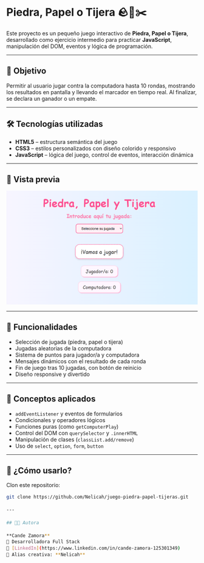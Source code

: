 # Piedra, Papel o Tijera 🪨📄✂️

Este proyecto es un pequeño juego interactivo de **Piedra, Papel o Tijera**, desarrollado como ejercicio intermedio para practicar **JavaScript**, manipulación del DOM, eventos y lógica de programación.

---

## 🎯 Objetivo

Permitir al usuario jugar contra la computadora hasta 10 rondas, mostrando los resultados en pantalla y llevando el marcador en tiempo real. Al finalizar, se declara un ganador o un empate.

---

## 🛠️ Tecnologías utilizadas

- **HTML5** – estructura semántica del juego
- **CSS3** – estilos personalizados con diseño colorido y responsivo
- **JavaScript** – lógica del juego, control de eventos, interacción dinámica

---

## 📸 Vista previa

![screenshot](./screenshot.png)

---

## 🚀 Funcionalidades

- Selección de jugada (piedra, papel o tijera)
- Jugadas aleatorias de la computadora
- Sistema de puntos para jugador/a y computadora
- Mensajes dinámicos con el resultado de cada ronda
- Fin de juego tras 10 jugadas, con botón de reinicio
- Diseño responsive y divertido

---

## 🧠 Conceptos aplicados

- `addEventListener` y eventos de formularios
- Condicionales y operadores lógicos
- Funciones puras (como `getComputerPlay`)
- Control del DOM con `querySelector` y `.innerHTML`
- Manipulación de clases (`classList.add/remove`)
- Uso de `select`, `option`, `form`, `button`

---

## 📝 ¿Cómo usarlo?

Clon este repositorio:

```bash
git clone https://github.com/Nelicah/juego-piedra-papel-tijeras.git

---

## 👩‍💻 Autora

**Cande Zamora**
💼 Desarrolladora Full Stack
🔗 [LinkedIn](https://www.linkedin.com/in/cande-zamora-125301349)
🎨 Alias creativa: **Nelicah**
```
